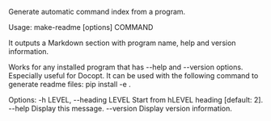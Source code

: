 Generate automatic command index from a program.

Usage:
    make-readme [options] COMMAND

It outputs a Markdown section with program name, 
help and version information.

Works for any installed program that has --help
and --version options. Especially useful for Docopt.
It can be used with the following command to generate readme files:
    pip install -e .

Options:
    -h LEVEL, --heading LEVEL  Start from hLEVEL heading [default: 2].
    --help     Display this message.
    --version  Display version information.